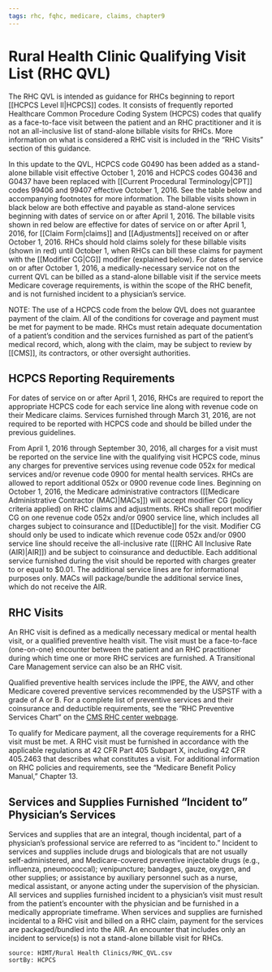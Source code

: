 ```yaml
---
tags: rhc, fqhc, medicare, claims, chapter9
---
```

# Rural Health Clinic Qualifying Visit List (RHC QVL)

The RHC QVL is intended as guidance for RHCs beginning to report [[HCPCS Level II|HCPCS]] codes. It consists of frequently reported Healthcare Common Procedure Coding System (HCPCS) codes that qualify as a face-to-face visit between the patient and an RHC practitioner and it is not an all-inclusive list of stand-alone billable visits for RHCs. More information on what is considered a RHC visit is included in the “RHC Visits” section of this guidance. 

In this update to the QVL, HCPCS code G0490 has been added as a stand-alone billable visit effective October 1, 2016 and HCPCS codes G0436 and G0437 have been replaced with [[Current Procedural Terminology|CPT]] codes 99406 and 99407 effective October 1, 2016. See the table below and accompanying footnotes for more information. The billable visits shown in black below are both effective and payable as stand-alone services beginning with dates of service on or after April 1, 2016. The billable visits shown in red below are effective for dates of service on or after April 1, 2016, for [[Claim Form|claims]] and [[Adjustments]] received on or after October 1, 2016. RHCs should hold claims solely for these billable visits (shown in red) until October 1, when RHCs can bill these claims for payment with the [[Modifier CG|CG]] modifier (explained below). For dates of service on or after October 1, 2016, a medically-necessary service not on the current QVL can be billed as a stand-alone billable visit if the service meets Medicare coverage requirements, is within the scope of the RHC benefit, and is not furnished incident to a physician’s service. 

NOTE: The use of a HCPCS code from the below QVL does not guarantee payment of the claim. All of the conditions for coverage and payment must be met for payment to be made. RHCs must retain adequate documentation of a patient’s condition and the services furnished as part of the patient’s medical record, which, along with the claim, may be subject to review by [[CMS]], its contractors, or other oversight authorities. 

## HCPCS Reporting Requirements 
For dates of service on or after April 1, 2016, RHCs are required to report the appropriate HCPCS code for each service line along with revenue code on their Medicare claims. Services furnished through March 31, 2016, are not required to be reported with HCPCS code and should be billed under the previous guidelines. 

From April 1, 2016 through September 30, 2016, all charges for a visit must be reported on the service line with the qualifying visit HCPCS code, minus any charges for preventive services using revenue code 052x for medical services and/or revenue code 0900 for mental health services. RHCs are allowed to report additional 052x or 0900 revenue code lines. Beginning on October 1, 2016, the Medicare administrative contractors ([[Medicare Administrative Contractor (MAC)|MACs]]) will accept modifier CG (policy criteria applied) on RHC claims and adjustments. RHCs shall report modifier CG on one revenue code 052x and/or 0900 service line, which includes all charges subject to coinsurance and [[Deductible]] for the visit. Modifier CG should only be used to indicate which revenue code 052x and/or 0900 service line should receive the all-inclusive rate ([[RHC All Inclusive Rate (AIR)|AIR]]) and be subject to coinsurance and deductible. Each additional service furnished during the visit should be reported with charges greater to or equal to $0.01. The additional service lines are for informational purposes only. MACs will package/bundle the additional service lines, which do not receive the AIR. 

## RHC Visits 
An RHC visit is defined as a medically necessary medical or mental health visit, or a qualified preventive health visit. The visit must be a face-to-face (one-on-one) encounter between the patient and an RHC practitioner during which time one or more RHC services are furnished. A Transitional Care Management service can also be an RHC visit. 

Qualified preventive health services include the IPPE, the AWV, and other Medicare covered preventive services recommended by the USPSTF with a grade of A or B. For a complete list of preventive services and their coinsurance and deductible requirements, see the “RHC Preventive Services Chart” on the [CMS RHC center webpage](https://www.cms.gov/Center/Provider-Type/Rural-Health-Clinics-Center.html). 

To qualify for Medicare payment, all the coverage requirements for a RHC visit must be met. A RHC visit must be furnished in accordance with the applicable regulations at 42 CFR Part 405 Subpart X, including 42 CFR 405.2463 that describes what constitutes a visit. For additional information on RHC policies and requirements, see the “Medicare Benefit Policy Manual,” Chapter 13. 

## Services and Supplies Furnished “Incident to” Physician’s Services 
Services and supplies that are an integral, though incidental, part of a physician’s professional service are referred to as “incident to.” Incident to services and supplies include drugs and biologicals that are not usually self-administered, and Medicare-covered preventive injectable drugs (e.g., influenza, pneumococcal); venipuncture; bandages, gauze, oxygen, and other supplies; or assistance by auxiliary personnel such as a nurse, medical assistant, or anyone acting under the supervision of the physician. All services and supplies furnished incident to a physician’s visit must result from the patient’s encounter with the physician and be furnished in a medically appropriate timeframe. When services and supplies are furnished incidental to a RHC visit and billed on a RHC claim, payment for the services are packaged/bundled into the AIR. An encounter that includes only an incident to service(s) is not a stand-alone billable visit for RHCs.

```csvtable
source: HIMT/Rural Health Clinics/RHC_QVL.csv
sortBy: HCPCS
```